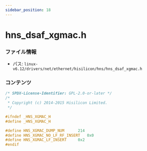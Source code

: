 ```yaml
---
sidebar_position: 18
---
```

# hns_dsaf_xgmac.h

### ファイル情報

- パス: `linux-v6.12/drivers/net/ethernet/hisilicon/hns/hns_dsaf_xgmac.h`

### コンテンツ

```h
/* SPDX-License-Identifier: GPL-2.0-or-later */
/*
 * Copyright (c) 2014-2015 Hisilicon Limited.
 */

#ifndef _HNS_XGMAC_H
#define _HNS_XGMAC_H

#define HNS_XGMAC_DUMP_NUM		214
#define HNS_XGMAC_NO_LF_RF_INSERT	0x0
#define HNS_XGMAC_LF_INSERT		0x2
#endif

```
